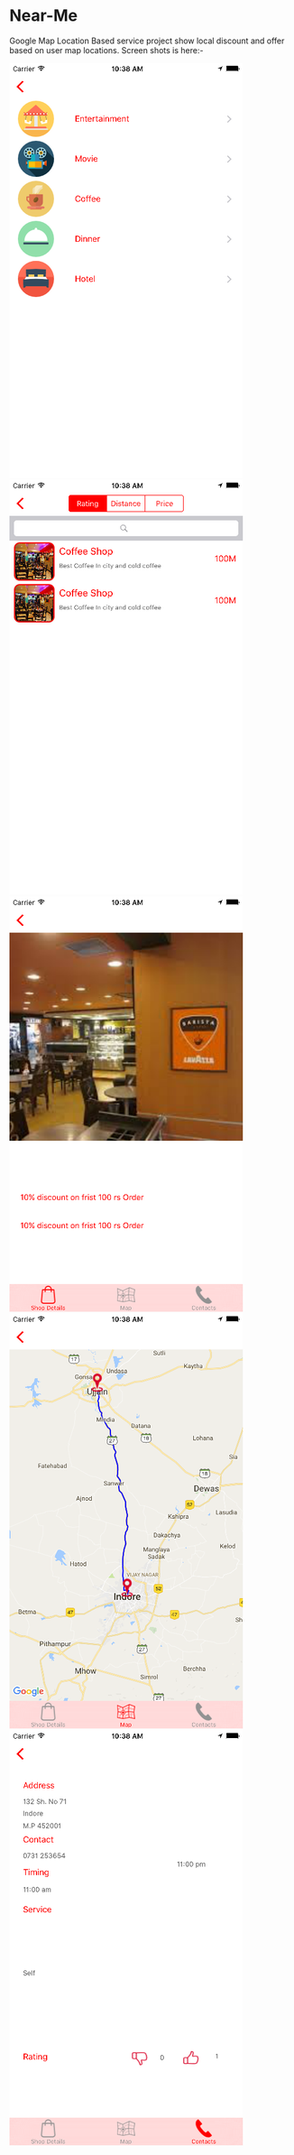 # Near-Me
Google Map Location Based service project show local discount and offer based on user map locations.
Screen shots is here:-

![alt tag](https://github.com/Works-awesome/Near-Me/blob/master/Simulator%20Screen%20Shot%20Oct%2013%2C%202016%2C%2010.38.37%20AM.png)
![alt tag](https://github.com/Works-awesome/Near-Me/blob/master/Simulator%20Screen%20Shot%20Oct%2013%2C%202016%2C%2010.38.39%20AM.png)
![alt tag](https://github.com/Works-awesome/Near-Me/blob/master/Simulator%20Screen%20Shot%20Oct%2013%2C%202016%2C%2010.38.41%20AM.png)
![alt tag](https://github.com/Works-awesome/Near-Me/blob/master/Simulator%20Screen%20Shot%20Oct%2013%2C%202016%2C%2010.38.45%20AM.png)
![alt tag](https://github.com/Works-awesome/Near-Me/blob/master/Simulator%20Screen%20Shot%20Oct%2013%2C%202016%2C%2010.38.47%20AM.png)
